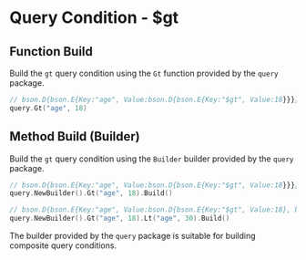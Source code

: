 # Query Condition - $gt
## Function Build
Build the `gt` query condition using the `Gt` function provided by the `query` package.
```go
// bson.D{bson.E{Key:"age", Value:bson.D{bson.E{Key:"$gt", Value:18}}}}
query.Gt("age", 18)
```

## Method Build (Builder)
Build the `gt` query condition using the `Builder` builder provided by the `query` package.
```go
// bson.D{bson.E{Key:"age", Value:bson.D{bson.E{Key:"$gt", Value:18}}}}
query.NewBuilder().Gt("age", 18).Build()

// bson.D{bson.E{Key:"age", Value:bson.D{bson.E{Key:"$gt", Value:18}, bson.E{Key:"$lt", Value:30}}}}
query.NewBuilder().Gt("age", 18).Lt("age", 30).Build()
```
The builder provided by the `query` package is suitable for building composite query conditions.